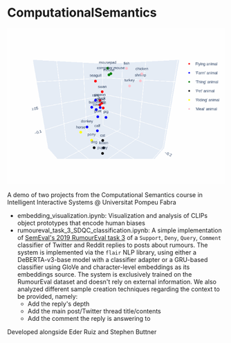 # ComputationalSemantics
![screenshot](visualization_example.gif)

A demo of two projects from the Computational Semantics course in Intelligent Interactive Systems @ Universitat Pompeu Fabra

- embedding_visualization.ipynb: Visualization and analysis of CLIPs object prototypes that encode human biases
- rumoureval_task_3_SDQC_classification.ipynb: A simple implementation of [SemEval's 2019 RumourEval task 3](https://aclanthology.org/S19-2147/) of a `Support`, `Deny`, `Query`, `Comment` classifier of Twitter and Reddit replies to posts about rumours. The system is implemented via the `flair` NLP library, using either a DeBERTA-v3-base model with a classifier adapter or a GRU-based classifier using GloVe and character-level embeddings as its embeddings source. The system is exclusively trained on the RumourEval dataset and doesn't rely on external information. We also analyzed different sample creation techniques regarding the context to be provided, namely:
    - Add the reply's depth 
    - Add the main post/Twitter thread title/contents
    - Add the comment the reply is answering to

Developed alongside Eder Ruiz and Stephen Buttner

